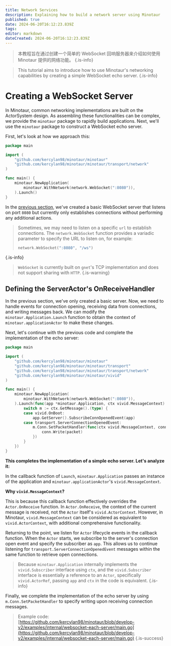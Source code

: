 ```yaml
---
title: Network Services
description: Explaining how to build a network server using Minotaur
published: true
date: 2024-06-20T16:12:23.839Z
tags: 
editor: markdown
dateCreated: 2024-06-20T16:12:23.839Z
---
```


> 本教程旨在通过创建一个简单的 WebSocket 回响服务器来介绍如何使用 Minotaur 提供的网络功能。
{.is-info}

> This tutorial aims to introduce how to use Minotaur's networking capabilities by creating a simple WebSocket echo server.
{.is-info}

# Creating a WebSocket Server

In Minotaur, common networking implementations are built on the ActorSystem design. As assembling these functionalities can be complex, we provide the `minotaur` package to rapidly build applications. Next, we'll use the `minotaur` package to construct a WebSocket echo server.

First, let's look at how we approach this:

```go
package main

import (
	"github.com/kercylan98/minotaur/minotaur"
	"github.com/kercylan98/minotaur/minotaur/transport/network"
)

func main() {
	minotaur.NewApplication(
		minotaur.WithNetwork(network.WebSocket(":8080")),
	).Launch()
}
```

In the [previous section](#creating-a-websocket-server), we've created a basic WebSocket server that listens on port `8080` but currently only establishes connections without performing any additional actions.

> Sometimes, we may need to listen on a specific `url` to establish connections. The `network.WebSocket` function provides a variadic parameter to specify the URL to listen on, for example:
>```go
>network.WebSocket(":8080", "/ws")
>```
{.is-info}

> `WebSocket` is currently built on `gnet`'s TCP implementation and does not support sharing with `HTTP`.
{.is-warning}

## Defining the ServerActor's OnReceiveHandler

In the previous section, we've only created a basic server. Now, we need to handle events for connection opening, receiving data from connections, and writing messages back. We can modify the `minotaur.Application.Launch` function to obtain the context of `minotaur.applicationActor` to make these changes.

Next, let's continue with the previous code and complete the implementation of the echo server:

```go
package main

import (
	"github.com/kercylan98/minotaur/minotaur"
	"github.com/kercylan98/minotaur/minotaur/transport"
	"github.com/kercylan98/minotaur/minotaur/transport/network"
	"github.com/kercylan98/minotaur/minotaur/vivid"
)

func main() {
	minotaur.NewApplication(
		minotaur.WithNetwork(network.WebSocket(":8080")),
	).Launch(func(app *minotaur.Application, ctx vivid.MessageContext) {
		switch m := ctx.GetMessage().(type) {
		case vivid.OnBoot:
			app.GetServer().SubscribeConnOpenedEvent(app)
		case transport.ServerConnectionOpenedEvent:
			m.Conn.SetPacketHandler(func(ctx vivid.MessageContext, conn transport.Conn, packet transport.ConnectionReactPacketMessage) {
				conn.Write(packet)
			})
		}
	})
}

```

**This completes the implementation of a simple echo server. Let's analyze it:**

In the callback function of `Launch`, `minotaur.Application` passes an instance of the application and `minotaur.applicationActor`'s `vivid.MessageContext`.

**Why `vivid.MessageContext`?**

This is because this callback function effectively overrides the `Actor.OnReceive` function. In `Actor.OnReceive`, the context of the current message is received, not the `Actor` itself's `vivid.ActorContext`. However, in Minotaur, `vivid.MessageContext` can be considered as equivalent to `vivid.ActorContext`, with additional comprehensive functionality.

Returning to the point, we listen for `Actor` lifecycle events in the callback function. When the `Actor` starts, we subscribe to the server's connection open event and specify the subscriber as `app`. This allows us to continue listening for `transport.ServerConnectionOpenedEvent` messages within the same function to retrieve open connections.

> Because `minotaur.Application` internally implements the `vivid.Subscriber` interface using `ctx`, and the `vivid.Subscriber` interface is essentially a reference to an `Actor`, specifically `vivid.ActorRef`, passing `app` and `ctx` in the code is equivalent.
{.is-info}

Finally, we complete the implementation of the echo server by using `m.Conn.SetPacketHandler` to specify writing upon receiving connection messages.

> Example code: [https://github.com/kercylan98/minotaur/blob/develop-v2/examples/internal/websocket-each-server/main.go](https://github.com/kercylan98/minotaur/blob/develop-v2/examples/internal/websocket-each-server/main.go)
{.is-success}
